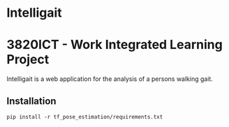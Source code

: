 # Intelligait
# 3820ICT - Work Integrated Learning Project

Intelligait is a web application for the analysis of a persons walking gait.

## Installation

`pip install -r tf_pose_estimation/requirements.txt`
